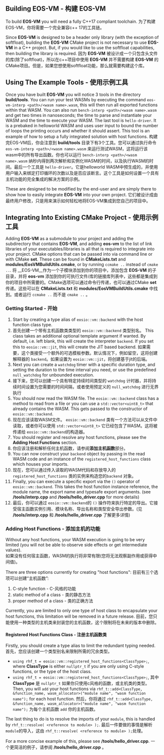 ## Building EOS-VM - 构建 EOS-VM
To build __EOS-VM__ you will need a fully C++17 compliant toolchain.
为了构建EOS-VM，你将需要一个完全兼容c++ 17的工具链。

Since __EOS-VM__ is designed to be a header only library (with the exception of softfloat), building the __EOS-VM__ CMake project is not necessary to use __EOS-VM__ in a C++ project. But, if you would like to use the softfloat capabilities, then building the library is required.
因为 __EOS-VM__ 被设计成一个只包含头文件的库(除了softfloat)，所以在c++项目中使用 __EOS-VM__ 并不需要构建 __EOS-VM__ 的CMake项目。但是，如果您想使用softfloat功能，那么就需要构建这个库。

## Using The Example Tools - 使用示例工具
Once you have built __EOS-VM__ you will notice 3 tools in the directory **build/tools**. You can run your test WASMs by executing the command `eos-vm-interp <path>/<wasm name>.wasm`, this will then run all exported functions within that WASM.  You can also run `bench-interp <path>/<wasm name>.wasm` and get two times in nanoseconds; the time to parse and instantiate your WASM and the time to execute your WASM.  The last tool is `hello-driver`. It is a prebaked in helloworld WASM and uses user input to bound the number of loops the printing occurs and whether it should assert. This tool is an example of how to setup a fully integrated solution with host functions.
构建完EOS-VM后，你会注意到 **build/tools** 目录下有3个工具。您可以通过执行命令 `eos-vm-interp <path>/<wasm name>.wasm` 来运行测试WASM，这将运行该wasm中的所有导出函数。你也可以运行 `bench-interp <path>/<wasm name>.wasm` 纳秒内得到两次解析和实例化WASM的时间，以及执行WASM的时间。最后一个工具是 `hello-driver`。它是helloworld WASM中预生成的，并使用用户输入来绑定打印循环的次数以及是否应该断言。这个工具是如何设置一个具有主机功能的完全集成的解决方案的示例。

These are designed to be modified by the end-user and are simply there to show how to easily integrate __EOS-VM__ into your own project.
它们被设计成由最终用户修改，只是用来演示如何轻松地将EOS-VM集成到您自己的项目中。

## Integrating Into Existing CMake Project - 使用示例工具
Adding __EOS-VM__ as a submodule to your project and adding the subdirectory that contains __EOS-VM__, and adding **eos-vm** to the list of link libraries of your executables/libraries is all that is required to integrate into your project.  CMake options that can be passed into via command line or with CMake **set**.  These can be found in **CMakeLists.txt** and **modules/EosVMBuildUtils.cmake**, or by running `ccmake ..` instead of `cmake ..`.
将 __EOS-VM__作为一个子模块添加到你的项目中，添加包含 __EOS-VM__ 的子目录，并将 **eos-vm** 添加到你的可执行文件/库的链接库列表中，这些都是集成到你的项目中所需要的。CMake选项可以通过命令行传递，也可以通过CMake **set** 传递。这些可以在 **CMakeLists.txt** 和 **modules/EosVMBuildUtils.cmake** 中找到。或者运行 `ccmake ..` 而不是 `cmake ..` 。

### Getting Started - 开始
 1) Start by creating a type alias of `eosio::vm::backend` with the host function class type.
 1) 首先创建一个带有主机函数类类型的 `eosio::vm::backend` 类型别名。
    This class takes an additional optional template argument if wanted.  By default, i.e. left blank, this will create the interpreter `backend`.  If you set this to `eosio::vm::jit`, this will create the JIT based backend.
    如果需要，这个类接受一个额外的可选模板参数。默认情况下，例如留空，这将创建解释器的 `backend`。如果设置为 `eosio::vm::jit`，将创建基于jit的后端。
 2) Next you can create a `watchdog` timer with a specific duration type, and setting the duration to the time interval you need, or use the predefined `null_watchdog` for unbounded execution.  
 2) 接下来，您可以创建一个具有特定持续时间类型的 `watchdog` 计时器，并将持续时间设置为您需要的时间间隔，或者使用预定义的 `null_watchdog` 进行无界执行
 3) You should now read the WASM file.  The `eosio::vm::backend` class has a method to read from a file or you can use a `std::vector<uint8_t>` that already contains the WASM.  This gets passed to the constructor of `eosio::vm::backend`.
 3) 现在应该读取WASM文件。 `eosio::vm::backend` 类有一个方法可以从文件中读取，或者你可以使用 `std::vector<uint8_t>` 它已经包含了WASM。这将被传递给 `eosio::vm::backend`的构造器。
 4) You should register and resolve any host functions, please see the **Adding Host Functions** section.
 4) 你应该注册和解析任何主机函数，请参阅**添加主机函数**部分。
 5) You can now construct your `backend` object by passing in the read WASM code and an instance of the `registered_host_functions` class which houses your imports.
 5) 现在，您可以通过传入读取的WASM代码和存放导入的 `registered_host_functions` 类的实例来构造您的`backend` 对象。
 6) Finally, you can execute a specific export via the `()` operator of `eosio::vm::backend`. This takes the host function instance reference, the module name, the export name and typesafe export arguments. (see **/tools/interp.cpp** and **/tools/hello_driver.cpp** for more details)
 6) 最后，你可以通过 `eosio::vm::backend`的 `()` 操作符来执行特定的导出。它接受宿主函数实例引用、模块名称、导出名称和类型安全导出参数。(见 **/tools/interp.cpp** 和 **/tools/hello_driver.cpp** 了解更多详情)

### Adding Host Functions - 添加主机的功能
Without any host functions, your WASM execution is going to be very limited (you will not be able to observe side effects or get intermediate values).  
如果没有任何宿主函数，WASM的执行将非常有限(您将无法观察副作用或获得中间值)。 

There are three options currently for creating "host functions":
目前有三个选项可以创建“主机函数”:

   1) C-style function - C-风格的功能
   2) static method of a class - 类的静态方法
   3) proper method of a class - 类的正确方法

Currently, you are limited to only one type of host class to encapsulate your host functions, this limitation will be removed in a future release.
目前，您只能使用一种类型的主机类来封装您的主机函数，这个限制将在未来的版本中删除。

#### Registered Host Functions Class -  注册主机函数类
Firstly, you should create a type alias to limit the redundant typing needed.
首先，您应该创建一个类型别名来限制所需的冗余类型。

   - `using rhf_t = eosio::vm::registered_host_functions<ClassType>;`, where **ClassType** is either `nullptr_t` if you are only using C-style functions, or the type of the host class.
   - `using rhf_t = eosio::vm::registered_host_functions<ClassType>;`, 其中 **ClassType** 是 `nullptr_t` 如果你只使用c风格的函数，或主机类的类型。
Then, you will `add` your host functions via `rhf_t::add<ClassType, &function_name, wasm_allocator>("module name", "wasm function name");` for each host function.
然后，你将通过 `rhf_t::add<ClassType, &function_name, wasm_allocator>("module name", "wasm function name");` 为每个主机函数 `add` 你的主机函数。

The last thing to do is to resolve the imports of your `module`, this is handled by `rhf_t::resolve( <reference to module> );`.
最后一件要做的事情是解析 `module`的导入，这由 `rhf_t::resolve( <reference to module> );`处理。

For a more concise example of this, please see **/tools/hello_driver.cpp**.
一个更简洁的例子，请参阅 **/tools/hello_driver.cpp** 。
